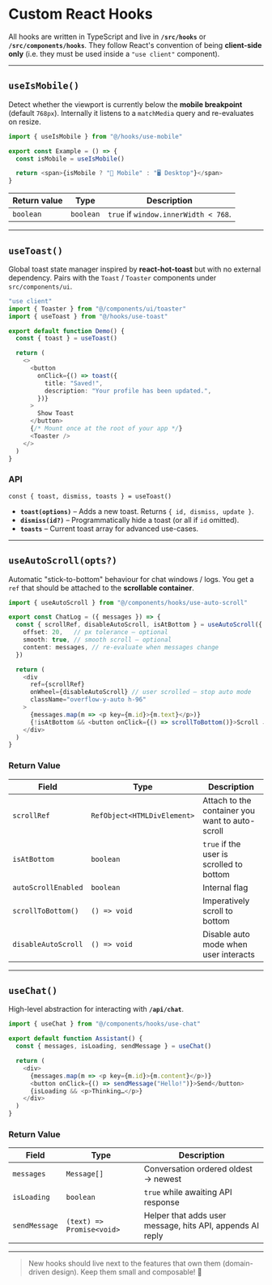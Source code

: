 # Custom React Hooks

All hooks are written in TypeScript and live in **`/src/hooks`** or **`/src/components/hooks`**. They follow React's convention of being **client-side only** (i.e. they must be used inside a `"use client"` component).

---

## `useIsMobile()`

Detect whether the viewport is currently below the **mobile breakpoint** (default `768px`). Internally it listens to a `matchMedia` query and re-evaluates on resize.

```ts
import { useIsMobile } from "@/hooks/use-mobile"

export const Example = () => {
  const isMobile = useIsMobile()

  return <span>{isMobile ? "📱 Mobile" : "🖥️ Desktop"}</span>
}
```

Return value | Type | Description
-------------|------|------------
`boolean`    | `boolean` | `true` if `window.innerWidth < 768`.

---

## `useToast()`

Global toast state manager inspired by **react-hot-toast** but with no external dependency. Pairs with the `Toast` / `Toaster` components under `src/components/ui`.

```ts
"use client"
import { Toaster } from "@/components/ui/toaster"
import { useToast } from "@/hooks/use-toast"

export default function Demo() {
  const { toast } = useToast()

  return (
    <>
      <button
        onClick={() => toast({
          title: "Saved!",
          description: "Your profile has been updated.",
        })}
      >
        Show Toast
      </button>
      {/* Mount once at the root of your app */}
      <Toaster />
    </>
  )
}
```

### API

`const { toast, dismiss, toasts } = useToast()`

* **`toast(options)`** – Adds a new toast. Returns `{ id, dismiss, update }`.
* **`dismiss(id?)`** – Programmatically hide a toast (or all if `id` omitted).
* **`toasts`** – Current toast array for advanced use-cases.

---

## `useAutoScroll(opts?)`

Automatic "stick-to-bottom" behaviour for chat windows / logs. You get a `ref` that should be attached to the **scrollable container**.

```ts
import { useAutoScroll } from "@/components/hooks/use-auto-scroll"

export const ChatLog = ({ messages }) => {
  const { scrollRef, disableAutoScroll, isAtBottom } = useAutoScroll({
    offset: 20,   // px tolerance – optional
    smooth: true, // smooth scroll – optional
    content: messages, // re-evaluate when messages change
  })

  return (
    <div
      ref={scrollRef}
      onWheel={disableAutoScroll} // user scrolled – stop auto mode
      className="overflow-y-auto h-96"
    >
      {messages.map(m => <p key={m.id}>{m.text}</p>)}
      {!isAtBottom && <button onClick={() => scrollToBottom()}>Scroll ↓</button>}
    </div>
  )
}
```

### Return Value

| Field               | Type                          | Description                                    |
|---------------------|-------------------------------|------------------------------------------------|
| `scrollRef`         | `RefObject<HTMLDivElement>`   | Attach to the container you want to auto-scroll|
| `isAtBottom`        | `boolean`                     | `true` if the user is scrolled to bottom       |
| `autoScrollEnabled` | `boolean`                     | Internal flag                                  |
| `scrollToBottom()`  | `() => void`                  | Imperatively scroll to bottom                  |
| `disableAutoScroll` | `() => void`                  | Disable auto mode when user interacts         |

---

## `useChat()`

High-level abstraction for interacting with **`/api/chat`**.

```ts
import { useChat } from "@/components/hooks/use-chat"

export default function Assistant() {
  const { messages, isLoading, sendMessage } = useChat()

  return (
    <div>
      {messages.map(m => <p key={m.id}>{m.content}</p>)}
      <button onClick={() => sendMessage("Hello!")}>Send</button>
      {isLoading && <p>Thinking…</p>}
    </div>
  )
}
```

### Return Value

| Field          | Type              | Description                         |
|----------------|-------------------|-------------------------------------|
| `messages`     | `Message[]`       | Conversation ordered oldest → newest|
| `isLoading`    | `boolean`         | `true` while awaiting API response  |
| `sendMessage`  | `(text) => Promise<void>` | Helper that adds user message, hits API, appends AI reply |

---

> New hooks should live next to the features that own them (domain-driven design). Keep them small and composable! 🎣